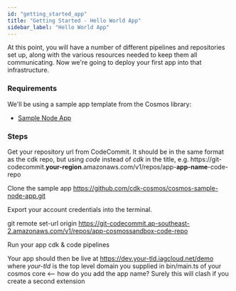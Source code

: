 ```yaml
---
id: "getting_started_app"
title: "Getting Started - Hello World App"
sidebar_label: "Hello World App"
---
```


At this point, you will have a number of different pipelines and repositories set up, along with the various resources needed to keep them all communicating. Now we're going to deploy your first app into that infrastructure.

### Requirements
We'll be using a sample app template from the Cosmos library:
- [Sample Node App](https://github.com/cdk-cosmos/cosmos-sample-node-app.git)

### Steps
Get your repository url from CodeCommit. It should be in the same format as the cdk repo, but using _code_ instead of _cdk_ in the title, e.g.
https://git-codecommit.__your-region__.amazonaws.com/v1/repos/app-__app-name__-code-repo

Clone the sample app https://github.com/cdk-cosmos/cosmos-sample-node-app.git

Export your account credentials into the terminal.

git remote set-url origin https://git-codecommit.ap-southeast-2.amazonaws.com/v1/repos/app-cosmossandbox-code-repo

Run your app cdk & code pipelines

Your app should then be live at https://dev.your-tld.iagcloud.net/demo where _your-tld_ is the top level domain you supplied in bin/main.ts of your cosmos core <-- how do you add the app name? Surely this will clash if you create a second extension